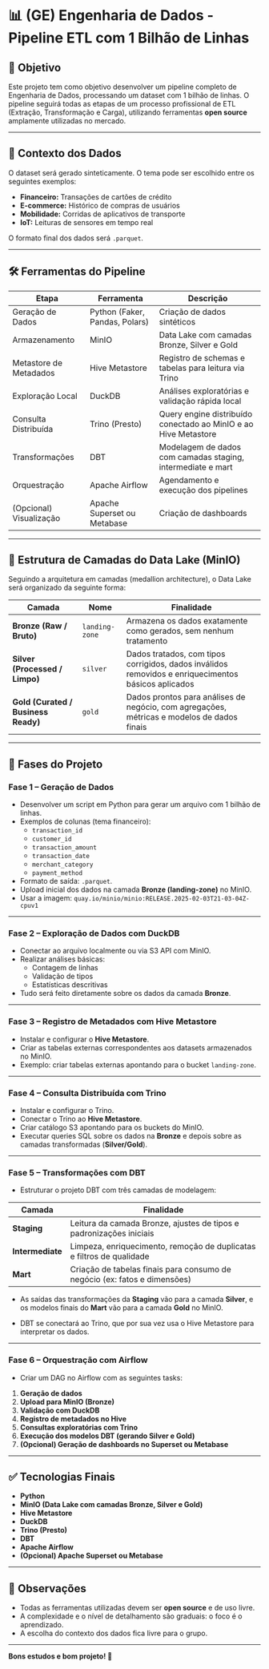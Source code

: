 # 📊 (GE) Engenharia de Dados - Pipeline ETL com 1 Bilhão de Linhas

## 🎯 Objetivo

Este projeto tem como objetivo desenvolver um pipeline completo de Engenharia de Dados, processando um dataset com 1 bilhão de linhas. O pipeline seguirá todas as etapas de um processo profissional de ETL (Extração, Transformação e Carga), utilizando ferramentas **open source** amplamente utilizadas no mercado.

---

## 📌 Contexto dos Dados

O dataset será gerado sinteticamente. O tema pode ser escolhido entre os seguintes exemplos:

- **Financeiro:** Transações de cartões de crédito
- **E-commerce:** Histórico de compras de usuários
- **Mobilidade:** Corridas de aplicativos de transporte
- **IoT:** Leituras de sensores em tempo real

O formato final dos dados será `.parquet`.

---

## 🛠️ Ferramentas do Pipeline

| Etapa | Ferramenta | Descrição |
|-----|------|----|
| Geração de Dados | Python (Faker, Pandas, Polars) | Criação de dados sintéticos |
| Armazenamento | MinIO | Data Lake com camadas Bronze, Silver e Gold |
| Metastore de Metadados | Hive Metastore | Registro de schemas e tabelas para leitura via Trino |
| Exploração Local | DuckDB | Análises exploratórias e validação rápida local |
| Consulta Distribuída | Trino (Presto) | Query engine distribuído conectado ao MinIO e ao Hive Metastore |
| Transformações | DBT | Modelagem de dados com camadas staging, intermediate e mart |
| Orquestração | Apache Airflow | Agendamento e execução dos pipelines |
| (Opcional) Visualização | Apache Superset ou Metabase | Criação de dashboards |

---

## 📍 Estrutura de Camadas do Data Lake (MinIO)

Seguindo a arquitetura em camadas (medallion architecture), o Data Lake será organizado da seguinte forma:

| Camada | Nome | Finalidade |
|---|---|---|
| **Bronze (Raw / Bruto)** | `landing-zone` | Armazena os dados exatamente como gerados, sem nenhum tratamento |
| **Silver (Processed / Limpo)** | `silver` | Dados tratados, com tipos corrigidos, dados inválidos removidos e enriquecimentos básicos aplicados |
| **Gold (Curated / Business Ready)** | `gold` | Dados prontos para análises de negócio, com agregações, métricas e modelos de dados finais |

---

## 📍 Fases do Projeto

### Fase 1 – Geração de Dados

- Desenvolver um script em Python para gerar um arquivo com 1 bilhão de linhas.
- Exemplos de colunas (tema financeiro):
  - `transaction_id`
  - `customer_id`
  - `transaction_amount`
  - `transaction_date`
  - `merchant_category`
  - `payment_method`
- Formato de saída: `.parquet`.
- Upload inicial dos dados na camada **Bronze (landing-zone)** no MinIO.
- Usar a imagem: `quay.io/minio/minio:RELEASE.2025-02-03T21-03-04Z-cpuv1`

---

### Fase 2 – Exploração de Dados com DuckDB

- Conectar ao arquivo localmente ou via S3 API com MinIO.
- Realizar análises básicas:
  - Contagem de linhas
  - Validação de tipos
  - Estatísticas descritivas
- Tudo será feito diretamente sobre os dados da camada **Bronze**.

---

### Fase 3 – Registro de Metadados com Hive Metastore

- Instalar e configurar o **Hive Metastore**.
- Criar as tabelas externas correspondentes aos datasets armazenados no MinIO.
- Exemplo: criar tabelas externas apontando para o bucket `landing-zone`.

---

### Fase 4 – Consulta Distribuída com Trino

- Instalar e configurar o Trino.
- Conectar o Trino ao **Hive Metastore**.
- Criar catálogo S3 apontando para os buckets do MinIO.
- Executar queries SQL sobre os dados na **Bronze** e depois sobre as camadas transformadas (**Silver/Gold**).

---

### Fase 5 – Transformações com DBT

- Estruturar o projeto DBT com três camadas de modelagem:

| Camada | Finalidade |
|----|----|
| **Staging** | Leitura da camada Bronze, ajustes de tipos e padronizações iniciais |
| **Intermediate** | Limpeza, enriquecimento, remoção de duplicatas e filtros de qualidade |
| **Mart** | Criação de tabelas finais para consumo de negócio (ex: fatos e dimensões) |

- As saídas das transformações da **Staging** vão para a camada **Silver**, e os modelos finais do **Mart** vão para a camada **Gold** no MinIO.

- DBT se conectará ao Trino, que por sua vez usa o Hive Metastore para interpretar os dados.

---

### Fase 6 – Orquestração com Airflow

- Criar um DAG no Airflow com as seguintes tasks:

1. **Geração de dados**
2. **Upload para MinIO (Bronze)**
3. **Validação com DuckDB**
4. **Registro de metadados no Hive**
5. **Consultas exploratórias com Trino**
6. **Execução dos modelos DBT (gerando Silver e Gold)**
7. **(Opcional) Geração de dashboards no Superset ou Metabase**

---

## ✅ Tecnologias Finais

- **Python**
- **MinIO (Data Lake com camadas Bronze, Silver e Gold)**
- **Hive Metastore**
- **DuckDB**
- **Trino (Presto)**
- **DBT**
- **Apache Airflow**
- **(Opcional) Apache Superset ou Metabase**

---

## 💬 Observações

- Todas as ferramentas utilizadas devem ser **open source** e de uso livre.
- A complexidade e o nível de detalhamento são graduais: o foco é o aprendizado.
- A escolha do contexto dos dados fica livre para o grupo.

---

**Bons estudos e bom projeto! 🚀**
